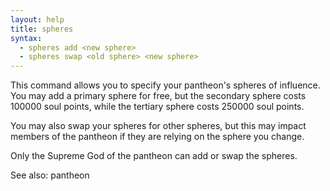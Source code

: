 ```yaml
---
layout: help
title: spheres
syntax:
  - spheres add <new sphere>
  - spheres swap <old sphere> <new sphere>
---
```


This command allows you to specify your pantheon's spheres of influence.  You 
may add a primary sphere for free, but the secondary sphere costs 100000 soul 
points, while the tertiary sphere costs 250000 soul points.

You may also swap your spheres for other spheres, but this may impact members 
of the pantheon if they are relying on the sphere you change.

Only the Supreme God of the pantheon can add or swap the spheres.

See also: pantheon
